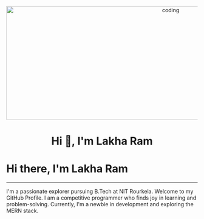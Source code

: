 <p align="center">
  <img alt="coding" width="850" height="300" src="https://github.com/user-attachments/assets/d8956a09-23dd-4b48-a744-28e5cc83a78b">
</p>
<h1 align="center">Hi 👋, I'm Lakha Ram</h1>

 


# Hi there, I'm Lakha Ram

---

I'm a passionate explorer pursuing B.Tech at NIT Rourkela. Welcome to my GitHub Profile. I am a competitive programmer who finds joy in learning and problem-solving. Currently, I'm a newbie in development and exploring the MERN stack.

 

 
